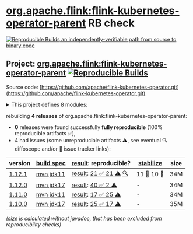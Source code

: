 [org.apache.flink:flink-kubernetes-operator-parent](https://central.sonatype.com/artifact/org.apache.flink/flink-kubernetes-operator-parent/versions) RB check
=======

[![Reproducible Builds](https://reproducible-builds.org/images/logos/rb.svg) an independently-verifiable path from source to binary code](https://reproducible-builds.org/)

## Project: [org.apache.flink:flink-kubernetes-operator-parent](https://central.sonatype.com/artifact/org.apache.flink/flink-kubernetes-operator-parent/versions) [![Reproducible Builds](https://img.shields.io/endpoint?url=https://raw.githubusercontent.com/jvm-repo-rebuild/reproducible-central/master/content/org/apache/flink/flink-kubernetes-operator/badge.json)](https://github.com/jvm-repo-rebuild/reproducible-central/blob/master/content/org/apache/flink/flink-kubernetes-operator/README.md)

Source code: [https://github.com/apache/flink-kubernetes-operator.git](https://github.com/apache/flink-kubernetes-operator.git)

<details><summary>This project defines 8 modules:</summary>

* [org.apache.flink:flink-autoscaler](https://central.sonatype.com/artifact/org.apache.flink/flink-autoscaler/overview)
* [org.apache.flink:flink-autoscaler-plugin-jdbc](https://central.sonatype.com/artifact/org.apache.flink/flink-autoscaler-plugin-jdbc/overview)
* [org.apache.flink:flink-autoscaler-standalone](https://central.sonatype.com/artifact/org.apache.flink/flink-autoscaler-standalone/overview)
* [org.apache.flink:flink-kubernetes-operator](https://central.sonatype.com/artifact/org.apache.flink/flink-kubernetes-operator/overview)
* [org.apache.flink:flink-kubernetes-operator-api](https://central.sonatype.com/artifact/org.apache.flink/flink-kubernetes-operator-api/overview)
* [org.apache.flink:flink-kubernetes-operator-parent](https://central.sonatype.com/artifact/org.apache.flink/flink-kubernetes-operator-parent/overview)
* [org.apache.flink:flink-kubernetes-standalone](https://central.sonatype.com/artifact/org.apache.flink/flink-kubernetes-standalone/overview)
* [org.apache.flink:flink-kubernetes-webhook](https://central.sonatype.com/artifact/org.apache.flink/flink-kubernetes-webhook/overview)
</details>

rebuilding **4 releases** of org.apache.flink:flink-kubernetes-operator-parent:
- **0** releases were found successfully **fully reproducible** (100% reproducible artifacts :white_check_mark:),
- 4 had issues (some unreproducible artifacts :warning:, see eventual :mag: diffoscope and/or :memo: issue tracker links):

| version | [build spec](/BUILDSPEC.md) | [result](https://reproducible-builds.org/docs/jvm/): reproducible? | [stabilize](https://github.com/google/oss-rebuild/blob/main/cmd/stabilize/README.md) | size |
| -- | --------- | ------ | ------ | -- |
| [1.12.1](https://central.sonatype.com/artifact/org.apache.flink/flink-kubernetes-operator-parent/1.12.1/pom) | [mvn jdk11](flink-kubernetes-operator-1.12.1.buildspec) | [result](flink-kubernetes-operator-parent-1.12.1.buildinfo): [21 :white_check_mark:  21 :warning:](flink-kubernetes-operator-parent-1.12.1.buildcompare) [:mag:](flink-kubernetes-operator-parent-1.12.1.diffoscope) | 11 :rotating_light: 10 :no_entry_sign: | 34M |
| [1.12.0](https://central.sonatype.com/artifact/org.apache.flink/flink-kubernetes-operator-parent/1.12.0/pom) | [mvn jdk17](flink-kubernetes-operator-1.12.0.buildspec) | [result](flink-kubernetes-operator-parent-1.12.0.buildinfo): [40 :white_check_mark:  2 :warning:](flink-kubernetes-operator-parent-1.12.0.buildcompare) | - | 34M |
| [1.11.0](https://central.sonatype.com/artifact/org.apache.flink/flink-kubernetes-operator-parent/1.11.0/pom) | [mvn jdk11](flink-kubernetes-operator-1.11.0.buildspec) | [result](flink-kubernetes-operator-parent-1.11.0.buildinfo): [17 :white_check_mark:  25 :warning:](flink-kubernetes-operator-parent-1.11.0.buildcompare) | - | 34M |
| [1.10.0](https://central.sonatype.com/artifact/org.apache.flink/flink-kubernetes-operator-parent/1.10.0/pom) | [mvn jdk17](flink-kubernetes-operator-1.10.0.buildspec) | [result](flink-kubernetes-operator-parent-1.10.0.buildinfo): [25 :white_check_mark:  17 :warning:](flink-kubernetes-operator-parent-1.10.0.buildcompare) | - | 35M |

<i>(size is calculated without javadoc, that has been excluded from reproducibility checks)</i>
